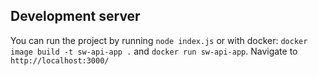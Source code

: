 ## Development server
You can run the project by running `node index.js`
or with docker: `docker image build -t sw-api-app .` and `docker run sw-api-app`.
Navigate to `http://localhost:3000/`
